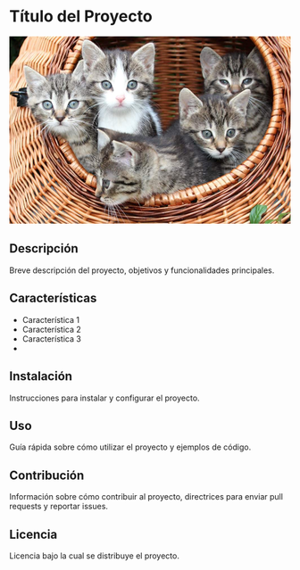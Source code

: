 # Título del Proyecto

![Imagen de Portada](img/gatito.jpg)

## Descripción

Breve descripción del proyecto, objetivos y funcionalidades principales.

## Características

- Característica 1
- Característica 2
- Característica 3
- 
## Instalación

Instrucciones para instalar y configurar el proyecto.

## Uso

Guía rápida sobre cómo utilizar el proyecto y ejemplos de código.

## Contribución

Información sobre cómo contribuir al proyecto, directrices para enviar pull requests y reportar issues.

## Licencia

Licencia bajo la cual se distribuye el proyecto.


